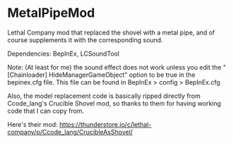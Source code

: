 # MetalPipeMod
Lethal Company mod that replaced the shovel with a metal pipe, and of course supplements it with the corresponding sound.

Dependencies: BepInEx, LCSoundTool

Note: (At least for me) the sound effect does not work unless you edit the "[Chainloader] HideManagerGameObject" option to be true in the bepinex.cfg file. This file can be found in BepInEx > config > BepInEx.cfg

Also, the model replacement code is basically ripped directly from Ccode_lang's Crucible Shovel mod, so thanks to them for having working code that I can copy from.

Here's their mod: https://thunderstore.io/c/lethal-company/p/Ccode_lang/CrucibleAsShovel/
